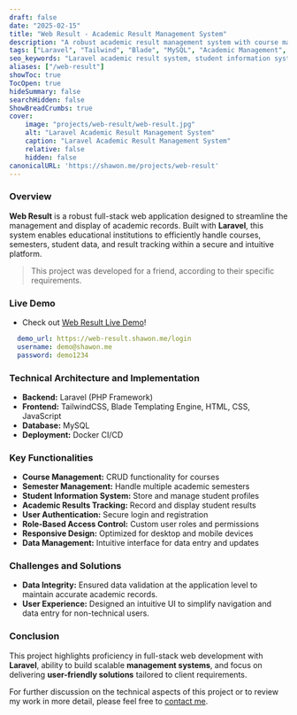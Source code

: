 ```yaml
---
draft: false
date: "2025-02-15"
title: "Web Result - Academic Result Management System"
description: "A robust academic result management system with course management, student information, and results tracking capabilities. Developed with Laravel, Tailwind, and MySQL, it showcases full-stack development expertise."
tags: ["Laravel", "Tailwind", "Blade", "MySQL", "Academic Management", "Full-Stack", "Web App", "PHP"]
seo_keywords: "Laravel academic result system, student information system, PHP result management, course management software, full-stack Laravel project, CRUD Laravel, Laravel authentication, academic web application"
aliases: ["/web-result"]
showToc: true
TocOpen: true
hideSummary: false
searchHidden: false
ShowBreadCrumbs: true
cover:
    image: "projects/web-result/web-result.jpg"
    alt: "Laravel Academic Result Management System"
    caption: "Laravel Academic Result Management System"
    relative: false
    hidden: false
canonicalURL: 'https://shawon.me/projects/web-result'
---
```


### Overview

**Web Result** is a robust full-stack web application designed to streamline the management and display of academic records. Built with **Laravel**, this system enables educational institutions to efficiently handle courses, semesters, student data, and result tracking within a secure and intuitive platform.

  > This project was developed for a friend, according to their specific requirements.

### Live Demo 
- Check out [Web Result Live Demo](https://web-result.shawon.me/login)!

```yaml
  demo_url: https://web-result.shawon.me/login
  username: demo@shawon.me
  password: demo1234
```

### Technical Architecture and Implementation

- **Backend:** Laravel (PHP Framework)
- **Frontend:** TailwindCSS, Blade Templating Engine, HTML, CSS, JavaScript
- **Database:** MySQL
- **Deployment:** Docker CI/CD

### Key Functionalities

- **Course Management:** CRUD functionality for courses
- **Semester Management:** Handle multiple academic semesters
- **Student Information System:** Store and manage student profiles
- **Academic Results Tracking:** Record and display student results
- **User Authentication:** Secure login and registration
- **Role-Based Access Control:** Custom user roles and permissions
- **Responsive Design:** Optimized for desktop and mobile devices
- **Data Management:** Intuitive interface for data entry and updates

### Challenges and Solutions

- **Data Integrity:** Ensured data validation at the application level to maintain accurate academic records.
- **User Experience:** Designed an intuitive UI to simplify navigation and data entry for non-technical users.

### Conclusion

This project highlights proficiency in full-stack web development with **Laravel**, ability to build scalable **management systems**, and focus on delivering **user-friendly solutions** tailored to client requirements. 

For further discussion on the technical aspects of this project or to review my work in more detail, please feel free to [contact me](/contact).

